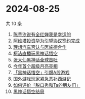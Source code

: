 # 2024-08-25

共 10 条

<!-- BEGIN -->
<!-- 最后更新时间 Sun Aug 25 2024 05:11:24 GMT+0800 (China Standard Time) -->

1. [陈芋汐说有全红婵我是幸运的](https://www.zhihu.com/search?q=陈芋汐说有全红婵我是幸运的)
1. [阿维塔投资华为引望协议签约完成](https://www.zhihu.com/search?q=阿维塔投资华为引望协议签约完成)
1. [理想汽车否认与医施德合作](https://www.zhihu.com/search?q=理想汽车否认与医施德合作)
1. [柯洁直播玩黑神话悟空](https://www.zhihu.com/search?q=柯洁直播玩黑神话悟空)
1. [张大仙黑神话全球首吐](https://www.zhihu.com/search?q=张大仙黑神话全球首吐)
1. [今年首个超级月亮亮相](https://www.zhihu.com/search?q=今年首个超级月亮亮相)
1. [「黑神话悟空」引爆A股游戏](https://www.zhihu.com/search?q=「黑神话悟空」引爆A股游戏)
1. [国外游戏玩家紧急恶补西游记](https://www.zhihu.com/search?q=国外游戏玩家紧急恶补西游记)
1. [如何评价「脱口秀和Ta的朋友们」](https://www.zhihu.com/search?q=如何评价「脱口秀和Ta的朋友们」)
1. [黑神话悟空结局](https://www.zhihu.com/search?q=黑神话悟空结局)

<!-- END -->
